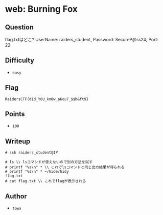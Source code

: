 # web: Burning Fox
## Question

flag.txtはどこ?
UserName: raiders_student, Password: SecureP@ss24, Port: 22

## Difficulty
- `easy`

## Flag
```
RaidersCTF{d1d_Y0U_knOw_a6ou7_$$h&ft9}
```

## Points
- `100`

## Writeup
```
# ssh raiders_student@IP

# ls \\ lsコマンドが使えないので別の方法を試す
# printf "%s\n" * \\ これでlsコマンドと同じ出力結果が得られる
# printf "%s\n" * ~/hide/hidy
flag.txt
# cat flag.txt \\ これでflagが表示される
```

## Author
- `towa`